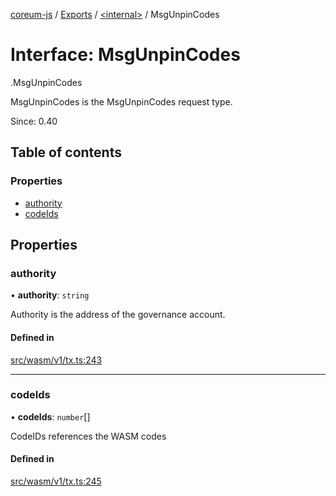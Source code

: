 [coreum-js](../README.md) / [Exports](../modules.md) / [<internal\>](../modules/internal_.md) / MsgUnpinCodes

# Interface: MsgUnpinCodes

[<internal>](../modules/internal_.md).MsgUnpinCodes

MsgUnpinCodes is the MsgUnpinCodes request type.

Since: 0.40

## Table of contents

### Properties

- [authority](internal_.MsgUnpinCodes.md#authority)
- [codeIds](internal_.MsgUnpinCodes.md#codeids)

## Properties

### authority

• **authority**: `string`

Authority is the address of the governance account.

#### Defined in

[src/wasm/v1/tx.ts:243](https://github.com/PulsaraIO/coreum-js/blob/37352c6/src/wasm/v1/tx.ts#L243)

___

### codeIds

• **codeIds**: `number`[]

CodeIDs references the WASM codes

#### Defined in

[src/wasm/v1/tx.ts:245](https://github.com/PulsaraIO/coreum-js/blob/37352c6/src/wasm/v1/tx.ts#L245)
